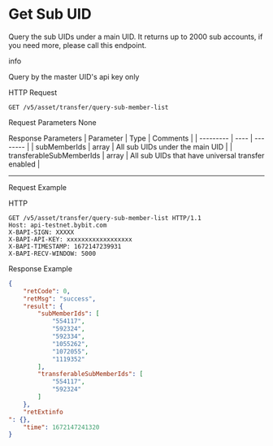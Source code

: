 # Get Sub UID
Query the sub UIDs under a main UID. It returns up to 2000 sub accounts, if you need more, please call this endpoint.

info

Query by the master UID's api key only


HTTP Request
```http
GET /v5/asset/transfer/query-sub-member-list
```

Request Parameters
None



Response Parameters
| Parameter | Type | Comments |
| --------- | ---- | -------- |
| subMemberIds | array<string> | All sub UIDs under the main UID |
| transferableSubMemberIds | array<string> | All sub UIDs that have universal transfer enabled |

---


Request Example

HTTP
 
  
```http
GET /v5/asset/transfer/query-sub-member-list HTTP/1.1
Host: api-testnet.bybit.com
X-BAPI-SIGN: XXXXX
X-BAPI-API-KEY: xxxxxxxxxxxxxxxxxx
X-BAPI-TIMESTAMP: 1672147239931
X-BAPI-RECV-WINDOW: 5000
```

Response Example
```json
{
    "retCode": 0,
    "retMsg": "success",
    "result": {
        "subMemberIds": [
            "554117",
            "592324",
            "592334",
            "1055262",
            "1072055",
            "1119352"
        ],
        "transferableSubMemberIds": [
            "554117",
            "592324"
        ]
    },
    "retExtinfo
": {},
    "time": 1672147241320
}
```

